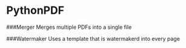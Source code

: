 # PythonPDF

###Merger
Merges multiple PDFs into a single file


###Watermaker
Uses a template that is watermakerd into every page
